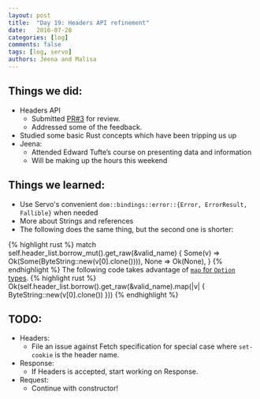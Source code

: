 ```yaml
---
layout: post
title:  "Day 19: Headers API refinement"
date:   2016-07-28
categories: [log]
comments: false
tags: [log, servo]
authors: Jeena and Malisa
---
```


## Things we did:
- Headers API
    - Submitted [PR#3](https://github.com/servo/servo/pull/12634) for review.
    - Addressed some of the feedback.
- Studied some basic Rust concepts which have been tripping us up
- Jeena:
    - Attended Edward Tufte’s course on presenting data and information
    - Will be making up the hours this weekend

## Things we learned:
- Use Servo's convenient `dom::bindings::error::{Error, ErrorResult, Fallible}` when needed
- More about Strings and references
- The following does the same thing, but the second one is shorter:

{% highlight rust %}
match self.header_list.borrow_mut().get_raw(&valid_name) {
    Some(v) => Ok(Some(ByteString::new(v[0].clone()))),
    None => Ok(None),
}
{% endhighlight %}
The following code takes advantage of [`map` for `Option` types](https://doc.rust-lang.org/nightly/src/core/up/src/libcore/option.rs.html#369-389).
{% highlight rust %}
Ok(self.header_list.borrow().get_raw(&valid_name).map(|v| {
    ByteString::new(v[0].clone())
}))
{% endhighlight %}

## TODO:
- Headers:
    - File an issue against Fetch specification for special case where `set-cookie` is the header name.
- Response:
    - If Headers is accepted, start working on Response.
- Request:
    - Continue with constructor!
